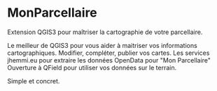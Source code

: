 # MonParcellaire
Extension QGIS3 pour maîtriser la cartographie de votre parcellaire.

Le meilleur de QGIS3 pour vous aider à maitriser vos informations cartographiques.
Modifier, compléter, publier vos cartes.
Les services jhemmi.eu pour extraire les données OpenData pour "Mon Parcellaire"
Ouverture à QField pour utiliser vos données sur le terrain.

Simple et concret.



